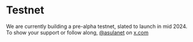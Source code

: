 # Testnet

We are currently building a pre-alpha testnet, slated to launch in mid 2024. To show your support or follow along, [@asulanet](https://twitter.com/asulanet) on [x.com](http://x.com/)
